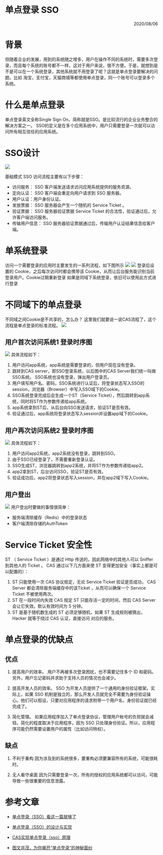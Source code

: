 单点登录 SSO
==========
 <div style="text-align: right">  2020/08/06 </div>

 # 背景

 但随着企业的发展，用到的系统随之增多，用户在操作不同的系统时，需要多次登录，而且每个系统的账号都不一样，这对于用户来说，很不方便。于是，就想到是不是可以在一个系统登录，其他系统就不用登录了呢？这就是单点登录要解决的问题。比如 淘宝，支付宝，天猫商城等都使用单点登录，同一个账号可以登录多个系统。

 # 什么是单点登录 
 单点登录英文全称Single Sign On，简称就是SSO。是比较流行的企业业务整合的解决方案之一。 SSO的定义是在多个应用系统中，用户只需要登录一次就可以访问所有相互信任的应用系统。

 # SSO设计
![](../image/sso/单点登录设计模型.png)

基础模式 SSO 访问流程主要有以下步骤：
* 访问服务： SSO 客户端发送请求访问应用系统提供的服务资源。
* 定向认证： SSO 客户端会重定向用户请求到 SSO 服务器。
* 用户认证：用户身份认证。
* 发放票据： SSO 服务器会产生一个随机的 Service Ticket 。
* 验证票据： SSO 服务器验证票据 Service Ticket 的合法性，验证通过后，允许客户端访问服务。
* 传输用户信息： SSO 服务器验证票据通过后，传输用户认证结果信息给客户端。

 # 单系统登录
 访问一个需要登录的应用时主要发生的一系列流程，如下图所示
 ![](../image/sso/单系统登录.gif)
 ![](../image/sso/单系统.jpg)
 登录后设置的 Cookie，之后每次访问时都会携带该 Cookie，从而让后台服务能识别当前登录用户。Cookie过期重新登录
 如果是同域下系统登录，依旧可以使用此方式进行登录

 # 不同域下的单点登录
 不同域之间Cookie是不共享的，怎么办？
 这里我们就要说一说CAS流程了，这个流程是单点登录的标准流程。
 ![](.../../../image/sso/单点登录.gif)

 ## 用户首次访问系统1 登录时序图

 ![](.../../../image/sso/多系统单点登录首次.jpg)
 具体流程如下：

1. 用户访问app系统，app系统是需要登录的，但用户现在没有登录。
2. 跳转到CAS server，即SSO登录系统，以后图中的CAS Server我们统一叫做SSO系统。 SSO系统也没有登录，弹出用户登录页。
3. 用户填写用户名、密码，SSO系统进行认证后，将登录状态写入SSO的session，浏览器（Browser）中写入SSO域下的Cookie。
4. SSO系统登录完成后会生成一个ST（Service Ticket），然后跳转到app系统，同时将ST作为参数传递给app系统。
5. app系统拿到ST后，从后台向SSO发送请求，验证ST是否有效。
6. 验证通过后，app系统将登录状态写入session并设置app域下的Cookie。
 ## 用户再次访问系统2 登录时序图
  ![](.../../../image/sso/多系统单点登录第二次.jpg)
 具体流程如下：
1. 用户访问app2系统，app2系统没有登录，跳转到SSO。
2. 由于SSO已经登录了，不需要重新登录认证。
3. SSO生成ST，浏览器跳转到app2系统，并将ST作为参数传递给app2。
4. app2拿到ST，后台访问SSO，验证ST是否有效。
5. 验证成功后，app2将登录状态写入session，并在app2域下写入Cookie。
## 用户登出
![](../image/sso/sso-logout.png)
用户登出时要做的事情很简单：

* 服务端清除缓存（Redis）中的登录状态
* 客户端清除存储的AuthToken
  
# Service Ticket 安全性
ST （ Service Ticket ）是通过 Http 传送的，因此网络中的其他人可以 Sniffer 到其他人的 Ticket 。 CAS 通过以下几方面来使 ST 变得更加安全（事实上都是可以配置的）：
1. ST 只能使用一次
CAS 协议规定，无论 Service Ticket 验证是否成功， CAS Server 都会清除服务端缓存中的该Ticket ，从而可以确保一个 Service Ticket 不被使用两次。
2. ST 在一段时间内失效
CAS 规定 ST 只能存活一定的时间，然后 CAS Server 会让它失效。默认有效时间为 5 分钟。
3. ST 是基于随机数生成的
ST 必须足够随机，如果 ST 生成规则被猜出， Hacker 就等于绕过 CAS 认证，直接访问 对应的服务。

# 单点登录的优缺点

## 优点
1. 提高用户的效率。 用户不再被多次登录困扰，也不需要记住多个 ID 和密码。另外，用户忘记密码并求助于支持人员的情况也会减少。

2. 提高开发人员的效率。 SSO 为开发人员提供了一个通用的身份验证框架。实际上，如果 SSO 机制是独立的，那么开发人员就完全不需要为身份验证操心。他们可以假设，只要对应用程序的请求附带一个用户名，身份验证就已经完成了。

3. 简化管理。 如果应用程序加入了单点登录协议，管理用户帐号的负担就会减轻。简化的程度取决于应用程序，因为 SSO 只处理身份验证。所以，应用程序可能仍然需要设置用户的属性（比如访问特权）。

## 缺点
1. 不利于重构 因为涉及到的系统很多，要重构必须要兼容所有的系统，可能很耗时。

2. 无人看守桌面 因为只需要登录一次，所有的授权的应用系统都可以访问，可能导致一些很重要的信息泄露。

 # 参考文章
 * [单点登录（SSO）看这一篇就够了
](https://developer.aliyun.com/article/636281)

* [单点登录（SSO）的设计与实现](https://ken.io/note/sso-design-implement)
* [CAS实现单点登录（sso）原理
](https://juejin.im/post/6844904155161559048)
* [图文并茂，为你揭开“单点登录“的神秘面纱
](https://www.zoo.team/article/sso)